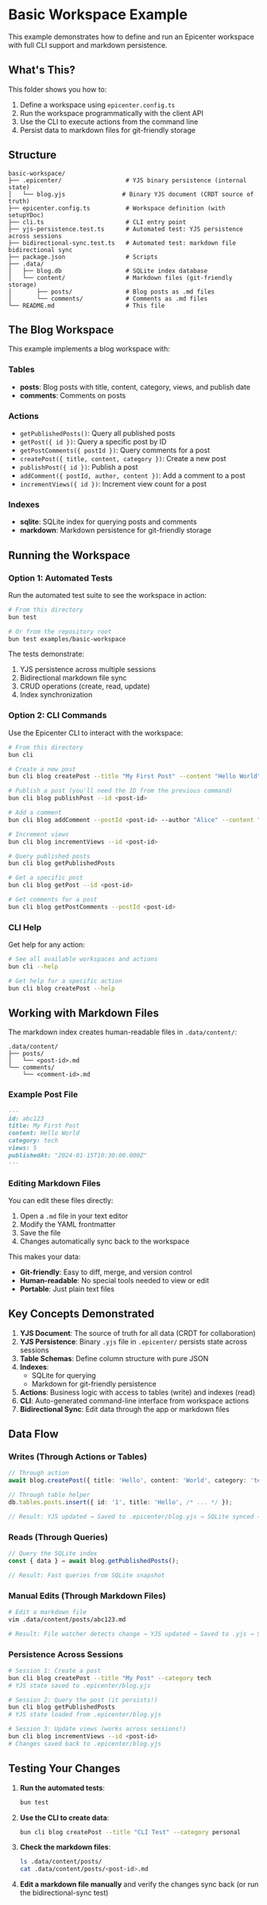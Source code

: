 # Basic Workspace Example

This example demonstrates how to define and run an Epicenter workspace with full CLI support and markdown persistence.

## What's This?

This folder shows you how to:
1. Define a workspace using `epicenter.config.ts`
2. Run the workspace programmatically with the client API
3. Use the CLI to execute actions from the command line
4. Persist data to markdown files for git-friendly storage

## Structure

```
basic-workspace/
├── .epicenter/                  # YJS binary persistence (internal state)
│   └── blog.yjs                # Binary YJS document (CRDT source of truth)
├── epicenter.config.ts          # Workspace definition (with setupYDoc)
├── cli.ts                       # CLI entry point
├── yjs-persistence.test.ts      # Automated test: YJS persistence across sessions
├── bidirectional-sync.test.ts   # Automated test: markdown file bidirectional sync
├── package.json                 # Scripts
├── .data/
│   ├── blog.db                  # SQLite index database
│   └── content/                 # Markdown files (git-friendly storage)
│       ├── posts/               # Blog posts as .md files
│       └── comments/            # Comments as .md files
└── README.md                    # This file
```

## The Blog Workspace

This example implements a blog workspace with:

### Tables
- **posts**: Blog posts with title, content, category, views, and publish date
- **comments**: Comments on posts

### Actions
- `getPublishedPosts()`: Query all published posts
- `getPost({ id })`: Query a specific post by ID
- `getPostComments({ postId })`: Query comments for a post
- `createPost({ title, content, category })`: Create a new post
- `publishPost({ id })`: Publish a post
- `addComment({ postId, author, content })`: Add a comment to a post
- `incrementViews({ id })`: Increment view count for a post

### Indexes
- **sqlite**: SQLite index for querying posts and comments
- **markdown**: Markdown persistence for git-friendly storage

## Running the Workspace

### Option 1: Automated Tests

Run the automated test suite to see the workspace in action:

```bash
# From this directory
bun test

# Or from the repository root
bun test examples/basic-workspace
```

The tests demonstrate:
1. YJS persistence across multiple sessions
2. Bidirectional markdown file sync
3. CRUD operations (create, read, update)
4. Index synchronization

### Option 2: CLI Commands

Use the Epicenter CLI to interact with the workspace:

```bash
# From this directory
bun cli

# Create a new post
bun cli blog createPost --title "My First Post" --content "Hello World" --category tech

# Publish a post (you'll need the ID from the previous command)
bun cli blog publishPost --id <post-id>

# Add a comment
bun cli blog addComment --postId <post-id> --author "Alice" --content "Great post!"

# Increment views
bun cli blog incrementViews --id <post-id>

# Query published posts
bun cli blog getPublishedPosts

# Get a specific post
bun cli blog getPost --id <post-id>

# Get comments for a post
bun cli blog getPostComments --postId <post-id>
```

### CLI Help

Get help for any action:

```bash
# See all available workspaces and actions
bun cli --help

# Get help for a specific action
bun cli blog createPost --help
```

## Working with Markdown Files

The markdown index creates human-readable files in `.data/content/`:

```
.data/content/
├── posts/
│   └── <post-id>.md
└── comments/
    └── <comment-id>.md
```

### Example Post File

```markdown
---
id: abc123
title: My First Post
content: Hello World
category: tech
views: 5
publishedAt: "2024-01-15T10:30:00.000Z"
---
```

### Editing Markdown Files

You can edit these files directly:
1. Open a `.md` file in your text editor
2. Modify the YAML frontmatter
3. Save the file
4. Changes automatically sync back to the workspace

This makes your data:
- **Git-friendly**: Easy to diff, merge, and version control
- **Human-readable**: No special tools needed to view or edit
- **Portable**: Just plain text files

## Key Concepts Demonstrated

1. **YJS Document**: The source of truth for all data (CRDT for collaboration)
2. **YJS Persistence**: Binary `.yjs` file in `.epicenter/` persists state across sessions
3. **Table Schemas**: Define column structure with pure JSON
4. **Indexes**:
   - SQLite for querying
   - Markdown for git-friendly persistence
5. **Actions**: Business logic with access to tables (write) and indexes (read)
6. **CLI**: Auto-generated command-line interface from workspace actions
7. **Bidirectional Sync**: Edit data through the app or markdown files

## Data Flow

### Writes (Through Actions or Tables)
```typescript
// Through action
await blog.createPost({ title: 'Hello', content: 'World', category: 'tech' });

// Through table helper
db.tables.posts.insert({ id: '1', title: 'Hello', /* ... */ });

// Result: YJS updated → Saved to .epicenter/blog.yjs → SQLite synced → Markdown file created
```

### Reads (Through Queries)
```typescript
// Query the SQLite index
const { data } = await blog.getPublishedPosts();

// Result: Fast queries from SQLite snapshot
```

### Manual Edits (Through Markdown Files)
```bash
# Edit a markdown file
vim .data/content/posts/abc123.md

# Result: File watcher detects change → YJS updated → Saved to .yjs → SQLite synced
```

### Persistence Across Sessions
```bash
# Session 1: Create a post
bun cli blog createPost --title "My Post" --category tech
# YJS state saved to .epicenter/blog.yjs

# Session 2: Query the post (it persists!)
bun cli blog getPublishedPosts
# YJS state loaded from .epicenter/blog.yjs

# Session 3: Update views (works across sessions!)
bun cli blog incrementViews --id <post-id>
# Changes saved back to .epicenter/blog.yjs
```

## Testing Your Changes

1. **Run the automated tests**:
   ```bash
   bun test
   ```

2. **Use the CLI to create data**:
   ```bash
   bun cli blog createPost --title "CLI Test" --category personal
   ```

3. **Check the markdown files**:
   ```bash
   ls .data/content/posts/
   cat .data/content/posts/<post-id>.md
   ```

4. **Edit a markdown file manually** and verify the changes sync back (or run the bidirectional-sync test)
